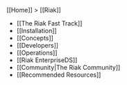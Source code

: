 [[Home]] > [[Riak]]

* [[The Riak Fast Track]]
* [[Installation]]
* [[Concepts]]
* [[Developers]]
* [[Operations]]
* [[Riak EnterpriseDS]] <!--[new: link to info, and link to help.basho.com for EDS wiki]-->
* [[Community|The Riak Community]]
* [[Recommended Resources]]
